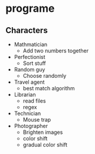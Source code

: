 # programe

## Characters

* Mathmatician
  * Add two numbers together
* Perfectionist
  * Sort stuff
* Random guy
  * Choose randomly
* Travel agent
  * best match algorithm
* Librarian
  * read files
  * regex
* Technician
  * Mouse trap
* Photographer
  * Brighten images
  * color shift
  * gradual color shift
